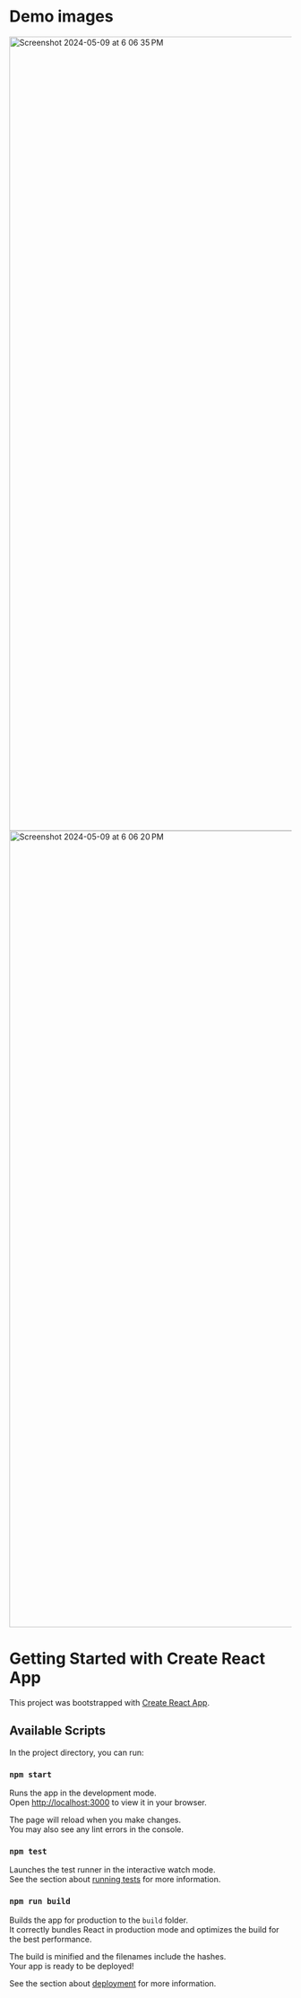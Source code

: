 # Demo images
<img width="1417" alt="Screenshot 2024-05-09 at 6 06 35 PM" src="https://github.com/Rohit84435/NewsMonkey/assets/89899254/41d06449-61fc-4154-9691-22a01d359f5f">

<img width="1421" alt="Screenshot 2024-05-09 at 6 06 20 PM" src="https://github.com/Rohit84435/NewsMonkey/assets/89899254/273089a5-681c-44ee-a066-302902870df6">

# Getting Started with Create React App

This project was bootstrapped with [Create React App](https://github.com/facebook/create-react-app).

## Available Scripts

In the project directory, you can run:

### `npm start`

Runs the app in the development mode.\
Open [http://localhost:3000](http://localhost:3000) to view it in your browser.

The page will reload when you make changes.\
You may also see any lint errors in the console.

### `npm test`

Launches the test runner in the interactive watch mode.\
See the section about [running tests](https://facebook.github.io/create-react-app/docs/running-tests) for more information.

### `npm run build`

Builds the app for production to the `build` folder.\
It correctly bundles React in production mode and optimizes the build for the best performance.

The build is minified and the filenames include the hashes.\
Your app is ready to be deployed!

See the section about [deployment](https://facebook.github.io/create-react-app/docs/deployment) for more information.


